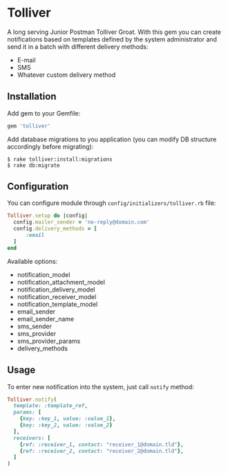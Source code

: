 # Tolliver
A long serving Junior Postman Tolliver Groat. With this gem you can create 
notifications based on templates defined by the system administrator and 
send it in a batch with different delivery methods:

- E-mail
- SMS
- Whatever custom delivery method

## Installation

Add gem to your Gemfile:

```ruby
gem 'tolliver'
```

Add database migrations to you application (you can modify DB structure accordingly before migrating):

    $ rake tolliver:install:migrations
    $ rake db:migrate

## Configuration

You can configure module through `config/initializers/tolliver.rb` file:

```ruby
Tolliver.setup do |config|
  config.mailer_sender = 'no-reply@domain.com'
  config.delivery_methods = [
      :email
  ]
end
```

Available options:

- notification_model
- notification_attachment_model
- notification_delivery_model
- notification_receiver_model
- notification_template_model
- email_sender
- email_sender_name
- sms_sender
- sms_provider
- sms_provider_params
- delivery_methods

## Usage

To enter new notification into the system, just call `notify` method:

```ruby
Tolliver.notify(
  template: :template_ref, 
  params: [
    {key: :key_1, value: :value_1},
    {key: :key_2, value: :value_2}
  ], 
  receivers: [
    {ref: :receiver_1, contact: "receiver_1@domain.tld"},
    {ref: :receiver_2, contact: "receiver_2@domain.tld"}, 
  ]
)
```
